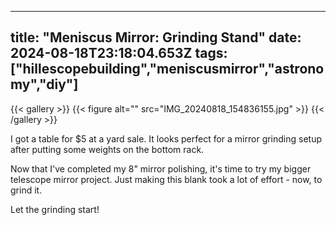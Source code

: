 
---
title: "Meniscus Mirror: Grinding Stand"
date: 2024-08-18T23:18:04.653Z
tags: ["hillescopebuilding","meniscusmirror","astronomy","diy"]
---
{{< gallery >}}
{{< figure alt="" src="IMG_20240818_154836155.jpg" >}}
{{< /gallery >}}

I got a table for $5 at a yard sale. It looks perfect for a mirror grinding setup after putting some weights on the bottom rack.

Now that I've completed my 8" mirror polishing, it's time to try my bigger telescope mirror project. Just making this blank took a lot of effort - now, to grind it.

Let the grinding start!


